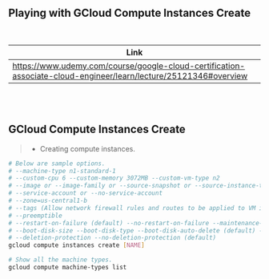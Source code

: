 ## Playing with GCloud Compute Instances Create

<br />

| Link |
| ---- |
| https://www.udemy.com/course/google-cloud-certification-associate-cloud-engineer/learn/lecture/25121346#overview |

<br />
<br />



## GCloud Compute Instances Create

> - Creating compute instances.

```sh
# Below are sample options.
# --machine-type n1-standard-1
# --custom-cpu 6 --custom-memory 3072MB --custom-vm-type n2
# --image or --image-family or --source-snapshot or --source-instance-template or --source-machine-image
# --service-account or --no-service-account
# --zone=us-central1-b
# --tags (Allow network firewall rules and routes to be applied to VM instances.)
# --preemptible
# --restart-on-failure (default) --no-restart-on-failure --maintenance-policy (MIGRATE (default) / TERMINATE)
# --boot-disk-size --boot-disk-type --boot-disk-auto-delete (default) ---no-boot-disk-auto-delete
# --deletion-protection --no-deletion-protection (default)
gcloud compute instances create [NAME]

# Show all the machine types.
gcloud compute machine-types list
```
